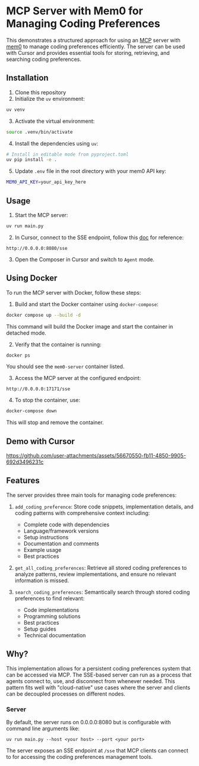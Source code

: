# MCP Server with Mem0 for Managing Coding Preferences

This demonstrates a structured approach for using an [MCP](https://modelcontextprotocol.io/introduction) server with [mem0](https://mem0.ai) to manage coding preferences efficiently. The server can be used with Cursor and provides essential tools for storing, retrieving, and searching coding preferences.

## Installation

1. Clone this repository
2. Initialize the `uv` environment:

```bash
uv venv
```

3. Activate the virtual environment:

```bash
source .venv/bin/activate
```

4. Install the dependencies using `uv`:

```bash
# Install in editable mode from pyproject.toml
uv pip install -e .
```

5. Update `.env` file in the root directory with your mem0 API key:

```bash
MEM0_API_KEY=your_api_key_here
```

## Usage

1. Start the MCP server:

```bash
uv run main.py
```

2. In Cursor, connect to the SSE endpoint, follow this [doc](https://docs.cursor.com/context/model-context-protocol) for reference:

```
http://0.0.0.0:8080/sse
```

3. Open the Composer in Cursor and switch to `Agent` mode.

## Using Docker

To run the MCP server with Docker, follow these steps:

1. Build and start the Docker container using `docker-compose`:

```bash
docker compose up --build -d
```

This command will build the Docker image and start the container in detached mode.

2. Verify that the container is running:

```bash
docker ps
```

You should see the `mem0-server` container listed.

3. Access the MCP server at the configured endpoint:

```
http://0.0.0.0:17171/sse
```

4. To stop the container, use:

```bash
docker-compose down
```

This will stop and remove the container.

## Demo with Cursor

https://github.com/user-attachments/assets/56670550-fb11-4850-9905-692d3496231c

## Features

The server provides three main tools for managing code preferences:

1. `add_coding_preference`: Store code snippets, implementation details, and coding patterns with comprehensive context including:
   - Complete code with dependencies
   - Language/framework versions
   - Setup instructions
   - Documentation and comments
   - Example usage
   - Best practices

2. `get_all_coding_preferences`: Retrieve all stored coding preferences to analyze patterns, review implementations, and ensure no relevant information is missed.

3. `search_coding_preferences`: Semantically search through stored coding preferences to find relevant:
   - Code implementations
   - Programming solutions
   - Best practices
   - Setup guides
   - Technical documentation

## Why?

This implementation allows for a persistent coding preferences system that can be accessed via MCP. The SSE-based server can run as a process that agents connect to, use, and disconnect from whenever needed. This pattern fits well with "cloud-native" use cases where the server and clients can be decoupled processes on different nodes.

### Server

By default, the server runs on 0.0.0.0:8080 but is configurable with command line arguments like:

```
uv run main.py --host <your host> --port <your port>
```

The server exposes an SSE endpoint at `/sse` that MCP clients can connect to for accessing the coding preferences management tools.

